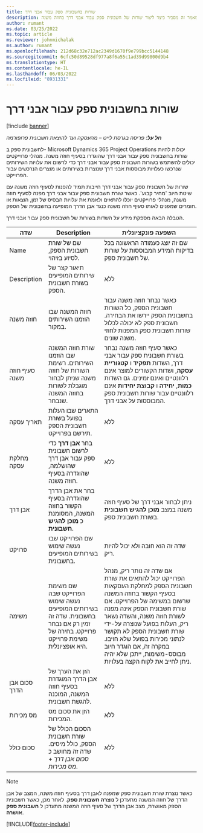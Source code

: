 ```yaml
---
title: שורות בחשבונית ספק עבור אבני דרך
description: מאמר זה מסביר כיצד ליצור שורות של חשבונית ספק עבור אבני דרך בחוזה משנה.
author: rumant
ms.date: 03/25/2022
ms.topic: article
ms.reviewer: johnmichalak
ms.author: rumant
ms.openlocfilehash: 212d68c32e712ac2349d1670f9e799bcc5144148
ms.sourcegitcommit: 6cfc50d89528df977a8f6a55c1ad39d99800d9b4
ms.translationtype: HT
ms.contentlocale: he-IL
ms.lasthandoff: 06/03/2022
ms.locfileid: "8931331"
---
```

# <a name="vendor-invoice-lines-for-milestones"></a>שורות בחשבונית ספק עבור אבני דרך

[!include [banner](../../includes/dataverse-preview.md)]

_**חל על**: פריסה בגרסת לייט – מהעסקה ועד להוצאת חשבונית פרופורמה_

לחשבונית ספק ב- Microsoft Dynamics 365 Project Operations יכולות להיות שורות בחשבונית ספק עבור אבני דרך שהוגדרו בסעיף חוזה משנה. מנהלי פרוייקטים יכולים להשתמש בשורות חשבונית ספק עבור אבני דרך כדי לרשום את עלויות השירותים שנרכשו כעלויות מבוססות אבני דרך שנוצרות בשירותים או מוצרים הנרכשים עבור הפרוייקט.

שורות של חשבונית ספק עבור אבני דרך חייבות תמיד להפנות לסעיף חוזה משנה עם שיטת חיוב 'מחיר קבוע'. כאשר שורת חשבונית ספק עבור אבני דרך מפנה לסעיף חוזה משנה, מנהלי פרוייקטים יוכלו להתאים ולאמת את עלויות הבסיס של זמן, הוצאות או חומרים שמפנים לאותו סעיף חוזה משנה כנגד אבן הדרך המופיעה בחשבונית של הספק.

הטבלה הבאה מספקת מידע על השדות בשורות של חשבונית ספק עבור אבני דרך.

| שדה | Description | השפעה פונקציונלית |
| --- | --- | --- |
| Name | שם של שורת חשבונית הספק, לסיוע בזיהוי. | שם זה יוצג כעמודה הראשונה בכל בדיקות המידע המבוססות על שורות של חשבונית ספק. |
| Description | תיאור קצר של שירותים המופיעים בשורת חשבונית הספק. | ללא |
| חוזה משנה | חוזה המשנה שבו הוזמנו השירותים במקור. | כאשר נבחר חוזה משנה עבור חשבונית הספק, כל השורות בחשבונית הספק יירשו את הבחירה. חשבונית ספק לא יכולה לכלול שורות חשבונית ספק המפנות לחוזי משנה שונים. |
| סעיף חוזה משנה | שורת חוזה המשנה שבו הוזמנו השירותים. רשימת השורות של חוזה משנה שניתן לבחור מוגבלת לשורות בחוזה המשנה שנבחר. | כאשר סעיף חוזה משנה נבחר בשורת חשבונית ספק עבור אבני דרך, השדות **תפקיד** ו **קטגוריית עסקה**, ושדות הקשורים למוצר אינם רלוונטיים ואינם זמינים. גם השדות **כמות**, **יחידה** ו **קבוצת יחידות** אינם רלוונטיים עבור שורות חשבונית ספק המבוססות על אבני דרך. |
| תאריך עסקה | התארים שבו העלות בפועל בשורת חשבונית הספק תירשם בפרוייקט. | ללא |
| מחלקת עסקה | בחר **אבן דרך** כדי לרשום חשבונית ספק עבור אבן דרך שהושלמה, שהוגדרה בסעיף חוזה משנה. | ללא |
| אבן דרך | בחר את אבן הדרך שהוגדרה בסעיף הקשור בחוזה המשנה, המסומנת כ **מוכן להגיש חשבונית**. | ניתן לבחור אבני דרך של סעיף חוזה משנה במצב **מוכן להגיש חשבונית** בשורת חשבונית ספק. |
| פרויקט | שם הפרוייקט שבו נעשה שימוש בשירותים המופיעים בחשבונית. | שדה זה הוא חובה ולא יכול להיות ריק. |
| משימה | שם משימת הפרוייקט שבה נעשה שימוש בשירותים המופיעים בחשבונית. שדה זה זמין רק אם נבחר פרוייקט. בחירה של משימת פרוייקט היא אופציונלית. | אם שדה זה נותר ריק, מנהל הפרוייקט יכול להתאים את שורת חשבונית הספק למחלקת העסקאות בסעיף הקשור בחוזה המשנה שרשום במשימה של הפרוייקט. אם שורת חשבונית הספק אינה מפנה לשורת חוזה משנה, והשדה נשאר ריק, העלות בפועל שנוצרה על-ידי שורת חשבונית הספק לא תקושר לנתוני מכירות בפועל שלא חויבו. במקרה זה, אם הוגדר חיוב מבוסס-משימות, ייתכן שלא יהיה ניתן לחייב את לקוח הקצה בעלויות. |
| סכום אבן הדרך | הזן את הערך של אבן הדרך המוגדרת בסעיף חוזה המשנה, המוכנה להגשת חשבונית. | ללא |
| מס מכירות | הזן את סכום מס המכירות. | ללא |
| סכום כולל | הסכום הכולל של שורת חשבונית הספק, כולל מיסים. שדה זה מחושב כ *סכום אבן דרך* + *מס מכירות*. | ללא |

> [!NOTE]
> כאשר נוצרת שורת חשבונית ספק שמפנה לאבן דרך בסעיף חוזה משנה, המצב של אבן הדרך של חוזה המשנה מתעדכן ל **נוצרה חשבונית ספק**. לאחר מכן, כאשר חשבונית הספק מאושרת, מצב אבן הדרך של סעיף חוזה המשנה מתעדכן ל **חשבונית ספק אושרה**.

[!INCLUDE[footer-include](../../includes/footer-banner.md)]
